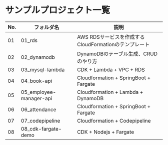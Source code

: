 # サンプルプロジェクト一覧

| No. | フォルダ名 | 説明 |
| -- | -- | -- |
| 01 | 01_rds | AWS RDSサービスを作成するCloudFormationのテンプレート |
| 02 | 02_dynamodb | DynamoDBのテーブル生成、CRUDのやり方 |
| 03 | 03_mysql-lambda | CDK + Lambda + VPC + RDS |
| 04 | 04_book-api | Cloudformation + SpringBoot + Fargate |
| 05 | 05_employee-manager-api | Cloudformation + Lambda + DynamoDB |
| 06 | 06_attendance | Cloudformation + SpringBoot + Fargate |
| 07 | 07_codepipeline | Cloudformation + Codepipeline |
| 08 | 08_cdk-fargate-demo | CDK + Nodejs + Fargate |

